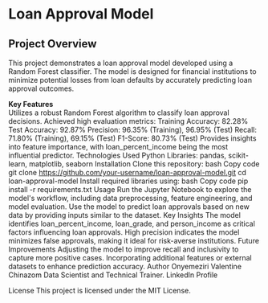 # Loan Approval Model  
## Project Overview  
This project demonstrates a loan approval model developed using a Random Forest classifier. The model is designed for financial institutions to minimize potential losses from loan defaults by accurately predicting loan approval outcomes.

**Key Features**  
Utilizes a robust Random Forest algorithm to classify loan approval decisions.
Achieved high evaluation metrics:
Training Accuracy: 82.28%
Test Accuracy: 92.87%
Precision: 96.35% (Training), 96.95% (Test)
Recall: 71.80% (Training), 69.15% (Test)
F1-Score: 80.73% (Test)
Provides insights into feature importance, with loan_percent_income being the most influential predictor.
Technologies Used
Python
Libraries: pandas, scikit-learn, matplotlib, seaborn
Installation
Clone this repository:
bash
Copy code
git clone https://github.com/your-username/loan-approval-model.git
cd loan-approval-model
Install required libraries using:
bash
Copy code
pip install -r requirements.txt
Usage
Run the Jupyter Notebook to explore the model's workflow, including data preprocessing, feature engineering, and model evaluation.
Use the model to predict loan approvals based on new data by providing inputs similar to the dataset.
Key Insights
The model identifies loan_percent_income, loan_grade, and person_income as critical factors influencing loan approvals.
High precision indicates the model minimizes false approvals, making it ideal for risk-averse institutions.
Future Improvements
Adjusting the model to improve recall and inclusivity to capture more positive cases.
Incorporating additional features or external datasets to enhance prediction accuracy.
Author
Onyemeziri Valentine Chinazom
Data Scientist and Technical Trainer.
LinkedIn Profile

License
This project is licensed under the MIT License.

